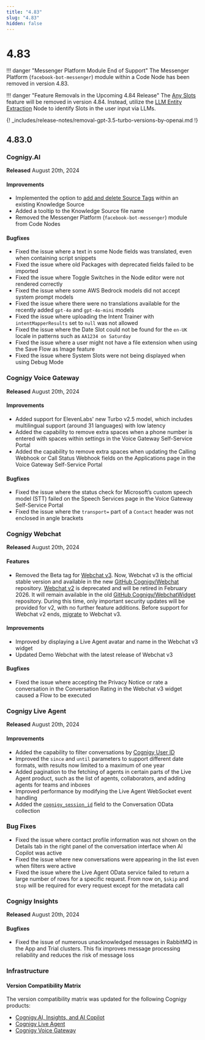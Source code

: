 ```yaml
---
title: "4.83"
slug: "4.83"
hidden: false
---
```


# 4.83

!!! danger "Messenger Platform Module End of Support"
    The Messenger Platform (`facebook-bot-messenger`) module within a Code Node has been removed in version 4.83.

!!! danger "Feature Removals in the Upcoming 4.84 Release"
     The [Any Slots](https://docs.cognigy.com/ai/empower/nlu/slots-and-lexicons/any-slots/) feature will be removed in version 4.84. Instead, utilize the [LLM Entity Extraction](https://docs.cognigy.com/ai/nodes/other-nodes/llm-entity-extract/) Node to identify Slots in the user input via LLMs.

{! _includes/release-notes/removal-gpt-3.5-turbo-versions-by-openai.md !}

## 4.83.0

### Cognigy.AI

**Released** August 20th, 2024

#### Improvements

- Implemented the option to [add and delete Source Tags](../ai/empower/knowledge-ai/overview.md#knowledge-source) within an existing Knowledge Source
- Added a tooltip to the Knowledge Source file name
- Removed the Messenger Platform (`facebook-bot-messenger`) module from Code Nodes

#### Bugfixes

- Fixed the issue where a text in some Node fields was translated, even when containing script snippets
- Fixed the issue where old Packages with deprecated fields failed to be imported
- Fixed the issue where Toggle Switches in the Node editor were not rendered correctly
- Fixed the issue where some AWS Bedrock models did not accept system prompt models
- Fixed the issue where there were no translations available for the recently added `gpt-4o` and `gpt-4o-mini` models
- Fixed the issue where uploading the Intent Trainer with `intentMapperResults` set to `null` was not allowed
- Fixed the issue where the Date Slot could not be found for the `en-UK` locale in patterns such as `AA1234 on Saturday`
- Fixed the issue where a user might not have a file extension when using the Save Flow as Image feature
- Fixed the issue where System Slots were not being displayed when using Debug Mode

### Cognigy Voice Gateway

**Released** August 20th, 2024

#### Improvements

- Added support for ElevenLabs' new Turbo v2.5 model, which includes multilingual support (around 31 languages) with low latency
- Added the capability to remove extra spaces when a phone number is entered with spaces within settings in the Voice Gateway Self-Service Portal
- Added the capability to remove extra spaces when updating the Calling Webhook or Call Status Webhook fields on the Applications page in the Voice Gateway Self-Service Portal

#### Bugfixes

- Fixed the issue where the status check for Microsoft’s custom speech model (STT) failed on the Speech Services page in the Voice Gateway Self-Service Portal
- Fixed the issue where the `transport=` part of a `Contact` header was not enclosed in angle brackets

### Cognigy Webchat

**Released** August 20th, 2024

#### Features

- Removed the Beta tag for [Webchat v3](../webchat/v3/overview.md). Now, Webchat v3 is the official stable version and available in the new [GitHub Cognigy/Webchat](https://github.com/Cognigy/Webchat) repository.
  [Webchat v2](../webchat/v2/overview.md) is deprecated and will be retired in February 2026. It will remain available in the old [GitHub Cognigy/WebchatWidget](https://github.com/Cognigy/WebchatWidget) repository.
  During this time, only important security updates will be provided for v2, with no further feature additions.
  Before support for Webchat v2 ends, [migrate](../webchat/migration.md) to Webchat v3.

#### Improvements

- Improved by displaying a Live Agent avatar and name in the Webchat v3 widget
- Updated Demo Webchat with the latest release of Webchat v3

#### Bugfixes

- Fixed the issue where accepting the Privacy Notice or rate a conversation in the Conversation Rating in the Webchat v3 widget caused a Flow to be executed

### Cognigy Live Agent

**Released** August 20th, 2024

#### Improvements

- Added the capability to filter conversations by [Cognigy User ID](../live-agent/conversation/search-and-filter.md#filter-conversations)
- Improved the `since` and `until` parameters to support different date formats, with results now limited to a maximum of one year
- Added pagination to the fetching of agents in certain parts of the Live Agent product, such as the list of agents, collaborators, and adding agents for teams and inboxes
- Improved performance by modifying the Live Agent WebSocket event handling
- Added the [`cognigy_session_id`](../live-agent/tools/odata-endpoint.md#conversation) field to the Conversation OData collection

### Bug Fixes

- Fixed the issue where contact profile information was not shown on the Details tab in the right panel of the conversation interface when AI Copilot was active
- Fixed the issue where new conversations were appearing in the list even when filters were active
- Fixed the issue where the Live Agent OData service failed to return a large number of rows for a specific request. From now on, `$skip` and `$top` will be required for every request except for the metadata call

### Cognigy Insights

**Released** August 20th, 2024

#### Bugfixes

- Fixed the issue of numerous unacknowledged messages in RabbitMQ in the App and Trial clusters. This fix improves message processing reliability and reduces the risk of message loss

### Infrastructure

#### Version Compatibility Matrix

The version compatibility matrix was updated for the following Cognigy products:

- [Cognigy.AI, Insights, and AI Copilot](../ai/installation/version-compatibility-matrix.md)
- [Cognigy Live Agent](../live-agent/installation/deployment/version-compatibility-matrix.md)
- [Cognigy Voice Gateway](../voice-gateway/installation/version-compatibility-matrix.md)